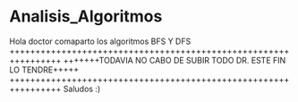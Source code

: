 # Analisis_Algoritmos
Hola doctor comaparto los algoritmos BFS Y DFS 
++++++++++++++++++++++++++++++++++++++++++++++++++++++++++++++++
+++++++TODAVIA NO CABO DE SUBIR TODO DR. ESTE FIN LO TENDRE+++++
++++++++++++++++++++++++++++++++++++++++++++++++++++++++++++++++
Saludos :)
